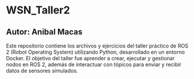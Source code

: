 # WSN_Taller2
## Autor: Anibal Macas
Este repositorio contiene los archivos y ejercicios del taller práctico de ROS 2 (Robot Operating System) utilizando Python, desarrollado en un entorno Docker. El objetivo del taller fue aprender a crear, ejecutar y gestionar nodos en ROS 2, además de interactuar con tópicos para enviar y recibir datos de sensores simulados.
